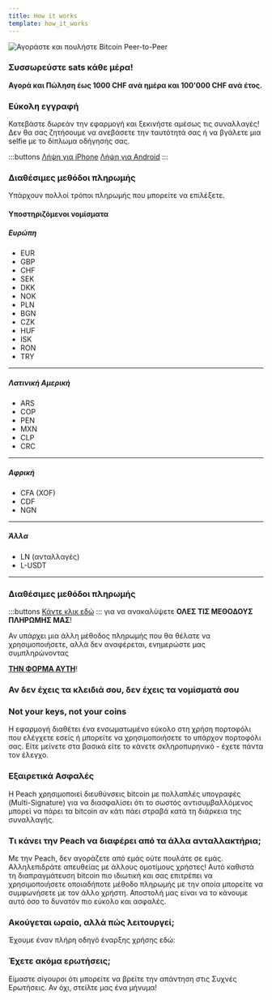 ```yaml
---
title: How it works
template: how_it_works
---
```

<!--[teaser]-->
![Αγοράστε και πουλήστε Bitcoin Peer-to-Peer](/img/how-it-works/buy-and-sell-bitcoin-peer-to-peer.png)

### Συσσωρεύστε sats <span>κάθε μέρα</span>!

**Αγορά και Πώληση έως 1000 CHF ανά ημέρα και 100'000 CHF ανά έτος.**

<!--[easy_registration]-->
### Εύκολη εγγραφή

Κατεβάστε δωρεάν την εφαρμογή και ξεκινήστε αμέσως τις συναλλαγές! Δεν θα σας ζητήσουμε να ανεβάσετε την ταυτότητά σας ή να βγάλετε μια selfie με το δίπλωμα οδήγησής σας.

:::buttons
[Λήψη για iPhone]($iosUrl$)
[Λήψη για Android]($androidUrl$)
:::

<!--[payment_methods]-->
### Διαθέσιμες μεθόδοι πληρωμής

Υπάρχουν πολλοί τρόποι πληρωμής που μπορείτε να επιλέξετε.<br>

#### Υποστηριζόμενοι νομίσματα

##### Ευρώπη

- EUR
- GBP
- CHF
- SEK
- DKK
- NOK
- PLN
- BGN
- CZK
- HUF
- ISK
- RON
- TRY

---

##### Λατινική Αμερική
- ARS
- COP
- PEN
- MXN
- CLP
- CRC

---

##### Αφρική
- CFA (XOF)
- CDF
- NGN

---

##### Άλλα
- LN (ανταλλαγές)
- L-USDT

---

### Διαθέσιμες μεθόδοι πληρωμής

:::buttons
[Κάντε κλικ εδώ](https://docs.google.com/spreadsheets/d/1uqotdlQ1woALJnsLOJMwe21J4KvTvv3cnEqERqCUicg/?usp=sharing)
:::
για να ανακαλύψετε **ΟΛΕΣ ΤΙΣ ΜΕΘΟΔΟΥΣ ΠΛΗΡΩΜΗΣ ΜΑΣ**!

Αν υπάρχει μια άλλη μέθοδος πληρωμής που θα θέλατε να χρησιμοποιήσετε, αλλά δεν αναφέρεται, ενημερώστε μας συμπληρώνοντας
<br>

**[ΤΗΝ ΦΟΡΜΑ ΑΥΤΗ](https://ncxldazr6m4.typeform.com/to/SJljDnae)**!


<!--[self_custody]-->
### Αν δεν έχεις τα κλειδιά σου, δεν έχεις τα νομίσματά σου
### Not your keys, not your coins

Η εφαρμογή διαθέτει ένα ενσωματωμένο εύκολο στη χρήση πορτοφόλι που ελέγχετε εσείς ή μπορείτε να χρησιμοποιήσετε το υπάρχον πορτοφόλι σας. Είτε μείνετε στα βασικά είτε το κάνετε σκληροπυρηνικό - έχετε πάντα τον έλεγχο.

<!--[security]-->
### Εξαιρετικά Ασφαλές

Η Peach χρησιμοποιεί διευθύνσεις bitcoin με πολλαπλές υπογραφές (Multi-Signature) για να διασφαλίσει ότι το σωστός αντισυμβαλλόμενος  μπορεί να πάρει τα bitcoin αν κάτι πάει στραβά κατά τη διάρκεια της συναλλαγής.

<!--[difference]-->
### Τι κάνει την Peach να διαφέρει από τα άλλα ανταλλακτήρια;

Με την Peach, δεν αγοράζετε από εμάς ούτε πουλάτε σε εμάς.
Αλληλεπιδράτε απευθείας με άλλους ομοτίμους χρήστες!
Αυτό καθιστά τη διαπραγμάτευση bitcoin πιο ιδιωτική και σας επιτρέπει να χρησιμοποιήσετε οποιαδήποτε μέθοδο πληρωμής με την οποία μπορείτε να συμφωνήσετε με τον άλλο χρήστη.
Αποστολή μας είναι να το κάνουμε αυτό όσο το δυνατόν πιο εύκολο και ασφαλές.  

<!--[sounds_cool]-->
### Ακούγεται ωραίο, αλλά πώς λειτουργεί;

Έχουμε έναν πλήρη οδηγό έναρξης χρήσης εδώ:

<!--[questions]-->
### Έχετε ακόμα ερωτήσεις;

Είμαστε σίγουροι ότι μπορείτε να βρείτε την απάντηση στις Συχνές Ερωτήσεις.
Αν όχι, στείλτε μας ένα μήνυμα!

